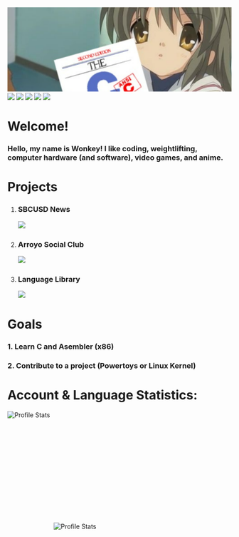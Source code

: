 <img src="./background/cover.png">
<div>
<img src="https://img.shields.io/badge/English-A%2B-blue"> <!-- 1rst language -->
<img src="https://img.shields.io/badge/español-B-yellowgreen"> <!-- For relatives and parents (2nd) -->
<img src="https://img.shields.io/badge/français-apprentissage-red"> <!-- Eva smh -->
<img src="https://img.shields.io/badge/Русский-отложено-red"> <!-- Mr. Putin why :( -->
<img src="https://img.shields.io/badge/日本 -遅延-red"> <!-- I'm not a weeb, I swear! (Sorry if I spelt something wrong lol -->
</div>
<!-- I tought it was a cute background lol. Plus I love Clannad. -->

<!-- Credits:
    header.png -> https://github.com/cat-milk/Anime-Girls-Holding-Programming-Books/blob/master/C/Fuko_Ibuki_Holding_Up_C.jpg
-->

# Welcome!
<h3>Hello, my name is Wonkey! I like coding, weightlifting, computer hardware (and software), video games, and anime.
<!-- Some  anime's however. My favourites are Envagelion, Clannad, Toradora!, Darling in the FranXX, etc. -->

# Projects
1. <h3>SBCUSD News</h3><img src="https://img.shields.io/badge/Development-Pre--Canidate-blue">
2. <h3>Arroyo Social Club</h3><img src="https://img.shields.io/badge/Development-Setting%20Up-orange">
3. <h3>Language Library</h3><img src="https://img.shields.io/badge/Development-Not%20Begun-red">

# Goals
<h3>1. Learn C and Asembler (x86)</h3>
<h3>2. Contribute to a project (Powertoys or Linux Kernel)</h3>
    
# Account & Language Statistics:
<img align="left" src="https://github-readme-stats.vercel.app/api?username=AWonkeyTortila&show_icons=true&theme=tokyonight" alt="Profile Stats" width=400px height=250px/>
<img align="right" src="https://github-readme-stats.vercel.app/api/top-langs/?username=AWonkeyTortila&layout=compact&theme=tokyonight" alt="Profile Stats" width=400px height=250px/>
    
<!-- Wonkey -->
